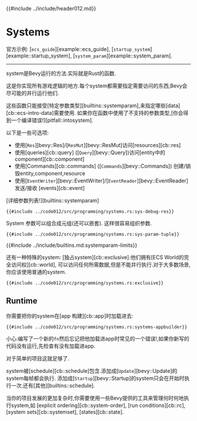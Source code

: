 {{#include ../include/header012.md}}

# Systems

官方示例:
[`ecs_guide`][example::ecs_guide],
[`startup_system`][example::startup_system],
[`system_param`][example::system_param].

---

system是Bevy运行的方法.实际就是Rust的函数.

这是你实现所有游戏逻辑的地方.每个system都需要指定需要访问的东西,Bevy会尽可能的并行运行他们.

这些函数只能接受[特定参数类型][builtins::systemparam],来指定哪些[data][cb::ecs-intro-data]需要使用.
如果你在函数中使用了不支持的参数类型,[你会得到一个编译错误!][pitfall::intosystem].

以下是一些可选项:
 - 使用[`Res`][bevy::Res]/[`ResMut`][bevy::ResMut]访问[resources][cb::res]
 - 使用[queries][cb::query] ([`Query`][bevy::Query])访问[entity中的component][cb::component]
 - 使用[Commands][cb::commands] ([`Commands`][bevy::Commands]) 创建/销毁entity,component,resource
 - 使用[`EventWriter`][bevy::EventWriter]/[`EventReader`][bevy::EventReader] 发送/接收 [events][cb::event]

[详细参数列表!][builtins::systemparam]

```rust,no_run,noplayground
{{#include ../code012/src/programming/systems.rs:sys-debug-res}}
```

System 参数可以组合成元组(还可以嵌套). 这样很容易组织参数.

```rust,no_run,noplayground
{{#include ../code012/src/programming/systems.rs:sys-param-tuple}}
```

{{#include ../include/builtins.md:systemparam-limits}}

还有一种特殊的system: [独占system][cb::exclusive].他们拥有[ECS World的完全访问权][cb::world],
可以访问任何所需数据,但是不能并行执行.对于大多数场景,你应该使用普通的system.

```rust,no_run,noplayground
{{#include ../code012/src/programming/systems.rs:exclusive}}
```

## Runtime

你需要把你的system在[app 构建][cb::app]时加载进去:

```rust,no_run,noplayground
{{#include ../code012/src/programming/systems.rs:systems-appbuilder}}
```

小心:编写了一个新的`fn`然后忘记把他加载进app时常见的一个错误!,如果你新写的代码没有运行,先检查有没有加载进app.

对于简单的项目这就足够了.

system被[schedule][cb::schedule]包含.添加成[`Update`][bevy::Update]的system每帧都会执行.
添加成[`Startup`][bevy::Startup]的system只会在开始时执行一次.还有[其他][builtins::schedule].

当你的项目发展的更加复杂时,你需要使用一些Bevy提供的工具来管理何时何地执行system,如
[explicit ordering][cb::system-order], [run conditions][cb::rc], [system
sets][cb::systemset], [states][cb::state].

